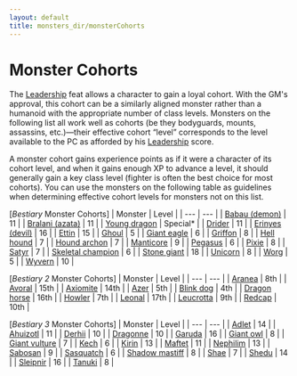 ```yaml
---
layout: default
title: monsters_dir/monsterCohorts
---
```

# Monster Cohorts

The [Leadership](../../feats#_leadership) feat allows a character to gain a loyal cohort. With the GM's approval, this cohort can be a similarly aligned monster rather than a humanoid with the appropriate number of class levels. Monsters on the following list all work well as cohorts (be they bodyguards, mounts, assassins, etc.)—their effective cohort “level” corresponds to the level available to the PC as afforded by his [Leadership](../../feats#_leadership) score.

A monster cohort gains experience points as if it were a character of its cohort level, and when it gains enough XP to advance a level, it should generally gain a key class level (fighter is often the best choice for most cohorts). You can use the monsters on the following table as guidelines when determining effective cohort levels for monsters not on this list.

[_Bestiary_ Monster Cohorts]
| Monster | Level |
| --- | --- |
| [Babau (demon)](../monsters_dir/demon#_demon-babau) | 11 |
| [Bralani (azata)](../monsters_dir/azata#_azata-bralani) | 11 |
| [Young dragon](../monsters_dir/dragon) | Special\* |
| [Drider](../monsters_dir/drider) | 11 |
| [Erinyes (devil)](../monsters_dir/devil#_devil-erinyes) | 16 |
| [Ettin](../monsters_dir/ettin) | 15 |
| [Ghoul](../monsters_dir/ghoul) | 5 |
| [Giant eagle](../monsters_dir/eagle#_eagle-giant) | 6 |
| [Griffon](../monsters_dir/griffon) | 8 |
| [Hell hound](../monsters_dir/hellHound) | 7 |
| [Hound archon](../monsters_dir/archon#_archon-hound) | 7 |
| [Manticore](../monsters_dir/manticore) | 9 |
| [Pegasus](../monsters_dir/pegasus) | 6 |
| [Pixie](../monsters_dir/pixie) | 8 |
| [Satyr](../monsters_dir/satyr) | 7 |
| [Skeletal champion](../monsters_dir/skeletalChampion) | 6 |
| [Stone giant](../monsters_dir/giant#_giant-stone) | 18 |
| [Unicorn](../monsters_dir/unicorn) | 8 |
| [Worg](../monsters_dir/worg) | 5 |
| [Wyvern](../monsters_dir/wyvern) | 10 |

[_Bestiary 2_ Monster Cohorts]
| Monster | Level |
| --- | --- |
| [Aranea](../additionalMonsters_dir/aranea) | 8th |
| [Avoral](../additionalMonsters_dir/agathion#_agathion,-avoral) | 15th |
| [Axiomite](../additionalMonsters_dir/axiomite) | 14th |
| [Azer](../additionalMonsters_dir/azer) | 5th |
| [Blink dog](../additionalMonsters_dir/blinkdog) | 4th |
| [Dragon horse](../additionalMonsters_dir/dragonhorse) | 16th |
| [Howler](../additionalMonsters_dir/howler) | 7th |
| [Leonal](../additionalMonsters_dir/agathion#_agathion,-leonal) | 17th |
| [Leucrotta](../additionalMonsters_dir/leucrotta) | 9th |
| [Redcap](../additionalMonsters_dir/redcap) | 10th |

[_Bestiary 3_ Monster Cohorts]
| Monster | Level |
| --- | --- |
| [Adlet](../bestiary3_dir/adlet) | 14 |
| [Ahuizotl](../bestiary3_dir/ahuizotl) | 11 |
| [Derhii](../bestiary3_dir/derhii) | 10 |
| [Dragonne](../bestiary3_dir/dragonne) | 10 |
| [Garuda](../bestiary3_dir/garuda) | 16 |
| [Giant owl](../bestiary3_dir/owl) | 8 |
| [Giant vulture](../bestiary3_dir/vulture) | 7 |
| [Kech](../bestiary3_dir/kech) | 6 |
| [Kirin](../bestiary3_dir/kirin) | 13 |
| [Maftet](../bestiary3_dir/maftet) | 11 |
| [Nephilim](../bestiary3_dir/nephilim) | 13 |
| [Sabosan](../bestiary3_dir/sabosan) | 9 |
| [Sasquatch](../bestiary3_dir/sasquatch) | 6 |
| [Shadow mastiff](../bestiary3_dir/shadowMastiff) | 8 |
| [Shae](../bestiary3_dir/shae) | 7 |
| [Shedu](../bestiary3_dir/shedu) | 14 |
| [Sleipnir](../bestiary3_dir/sleipnir) | 16 |
| [Tanuki](../bestiary3_dir/tanuki) | 8 |

